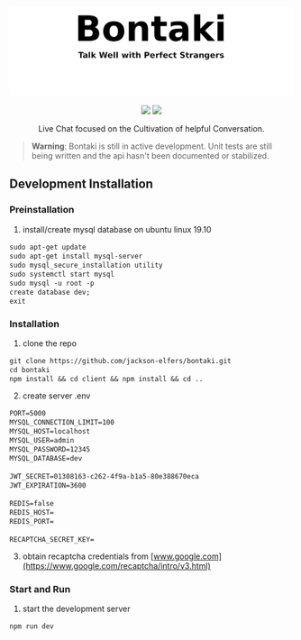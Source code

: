 <p align="center">
  <img src="./public/images/banner.png">
</p>

<p align="center">
 <img src="https://img.shields.io/badge/License-MIT-blue.svg">
   <a href=""><img src="https://travis-ci.com/jackson-elfers/bontaki.svg?branch=master"></a>
</p>

<p align="center">Live Chat focused on the Cultivation of helpful Conversation.</p>

> **Warning**: Bontaki is still in active development. Unit tests are still being
> written and the api hasn't been documented or stabilized.

## Development Installation

### Preinstallation

1. install/create mysql database on ubuntu linux 19.10

```
sudo apt-get update
sudo apt-get install mysql-server
sudo mysql_secure_installation utility
sudo systemctl start mysql
sudo mysql -u root -p
create database dev;
exit
```

### Installation

1. clone the repo

```
git clone https://github.com/jackson-elfers/bontaki.git
cd bontaki
npm install && cd client && npm install && cd ..
```

2. create server .env

```
PORT=5000
MYSQL_CONNECTION_LIMIT=100
MYSQL_HOST=localhost
MYSQL_USER=admin
MYSQL_PASSWORD=12345
MYSQL_DATABASE=dev

JWT_SECRET=01308163-c262-4f9a-b1a5-80e388670eca
JWT_EXPIRATION=3600

REDIS=false
REDIS_HOST=
REDIS_PORT=

RECAPTCHA_SECRET_KEY=

```

3. obtain recaptcha credentials from [www.google.com](https://www.google.com/recaptcha/intro/v3.html)

### Start and Run

1. start the development server

```
npm run dev
```

